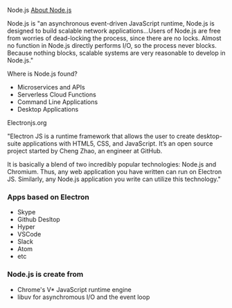 Node.js
[About Node.js](https://nodejs.org/en/about/)

Node.js is "an asynchronous event-driven JavaScript runtime, Node.js is designed to build scalable network applications...Users of Node.js are free from worries of dead-locking the process, since there are no locks. Almost no function in Node.js directly performs I/O, so the process never blocks. Because nothing blocks, scalable systems are very reasonable to develop in Node.js."

Where is Node.js found?

* Microservices and APIs
* Serverless Cloud Functions
* Command Line Applications
* Desktop Applications

Electronjs.org

"Electron JS is a runtime framework that allows the user to create desktop-suite applications with HTML5, CSS, and JavaScript. It’s an open source project started by Cheng Zhao, an engineer at GitHub.

It is basically a blend of two incredibly popular technologies: Node.js and Chromium. Thus, any web application you have written can run on Electron JS. Similarly, any Node.js application you write can utilize this technology."

### Apps based on Electron ###

* Skype
* Github Desltop
* Hyper
* VSCode
* Slack
* Atom
* etc

### Node.js is create from ###  
* Chrome's V* JavaScript runtime engine
* libuv for asynchromous I/O and the event loop





